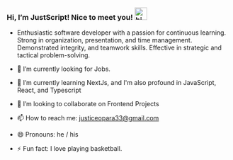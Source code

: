   ### Hi, I’m JustScript! Nice to meet you! <img src="https://user-images.githubusercontent.com/1303154/88677602-1635ba80-d120-11ea-84d8-d263ba5fc3c0.gif" width="28px" alt="hi">

- Enthusiastic software developer with a passion for continuous learning. Strong in organization, presentation, and time management. Demonstrated integrity, and teamwork skills. Effective in strategic and tactical problem-solving.

- 🔭 I’m currently looking for Jobs.

- 🌱 I’m currently learning NextJs, and I'm also profound in JavaScript, React, and Typescript 

- 👯 I’m looking to collaborate on Frontend Projects

- 📫 How to reach me: justiceopara33@gmail.com

- 😄 Pronouns: he / his

- ⚡ Fun fact: I love playing basketball.
